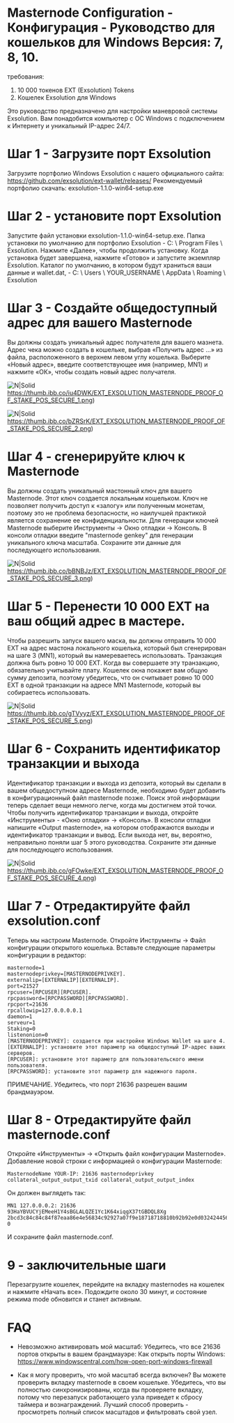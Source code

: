 # Masternode Configuration - Конфигурация - Руководство для кошельков для Windows Версия: 7, 8, 10.
требования:
1. 10 000 токенов EXT (Exsolution) Tokens
2. Кошелек Exsolution для Windows


Это руководство предназначено для настройки маневровой системы Exsolution. Вам понадобится компьютер с ОС Windows с подключением к Интернету и уникальный IP-адрес 24/7.

# Шаг 1 - Загрузите порт Exsolution
Загрузите портфолио Windows Exsolution с нашего официального сайта: https://github.com/exsolution/ext-wallet/releases/
Рекомендуемый портфолио скачать: exsolution-1.1.0-win64-setup.exe

# Шаг 2 - установите порт Exsolution
Запустите файл установки exsolution-1.1.0-win64-setup.exe. Папка установки по умолчанию для портфолио Exsolution - C: \ Program Files \ Exsolution. Нажмите «Далее», чтобы продолжить установку. Когда установка будет завершена, нажмите «Готово» и запустите экземпляр Exsolution. Каталог по умолчанию, в котором будут храниться ваши данные и wallet.dat, - C: \ Users \ YOUR_USERNAME \ AppData \ Roaming \ Exsolution

# Шаг 3 - Создайте общедоступный адрес для вашего Masternode
Вы должны создать уникальный адрес получателя для вашего мазнета. Адрес чека можно создать в кошельке, выбрав «Получить адрес ...» из файла, расположенного в верхнем левом углу кошелька. Выберите «Новый адрес», введите соответствующее имя (например, MN1) и нажмите «ОК», чтобы создать новый адрес получателя.

![N|Solid](https://thumb.ibb.co/iu4DWK/EXT_EXSOLUTION_MASTERNODE_PROOF_OF_STAKE_POS_SECURE_1.png) https://thumb.ibb.co/iu4DWK/EXT_EXSOLUTION_MASTERNODE_PROOF_OF_STAKE_POS_SECURE_1.png)

![N|Solid](https://thumb.ibb.co/bZRSrK/EXT_EXSOLUTION_MASTERNODE_PROOF_OF_STAKE_POS_SECURE_2.png) https://thumb.ibb.co/bZRSrK/EXT_EXSOLUTION_MASTERNODE_PROOF_OF_STAKE_POS_SECURE_2.png)


# Шаг 4 - сгенерируйте ключ к Masternode
Вы должны создать уникальный мастонный ключ для вашего Masternode. Этот ключ создается локальным кошельком. Ключ не позволяет получить доступ к «залогу» или полученным монетам, поэтому это не проблема безопасности, но наилучшей практикой является сохранение ее конфиденциальности.
Для генерации ключей Masternode выберите Инструменты -> Окно отладки -> Консоль.
В консоли отладки введите "masternode genkey" для генерации уникального ключа масштаба. Сохраните эти данные для последующего использования.

![N|Solid](https://thumb.ibb.co/bBNBJz/EXT_EXSOLUTION_MASTERNODE_PROOF_OF_STAKE_POS_SECURE_3.png) https://thumb.ibb.co/bBNBJz/EXT_EXSOLUTION_MASTERNODE_PROOF_OF_STAKE_POS_SECURE_3.png)

# Шаг 5 - Перенести 10 000 EXT на ваш общий адрес в мастере.
Чтобы разрешить запуск вашего маска, вы должны отправить 10 000 EXT на адрес мастона локального кошелька, который был сгенерирован на шаге 3 (MN1), который вы намереваетесь использовать. Транзакция должна быть ровно 10 000 EXT. Когда вы совершаете эту транзакцию, обязательно учитывайте плату. Кошелек окна покажет вам общую сумму депозита, поэтому убедитесь, что он считывает ровно 10 000 EXT в одной транзакции на адресе MN1 Masternode, который вы собираетесь использовать.
 
 ![N|Solid](https://thumb.ibb.co/gTVyyz/EXT_EXSOLUTION_MASTERNODE_PROOF_OF_STAKE_POS_SECURE_5.png) https://thumb.ibb.co/gTVyyz/EXT_EXSOLUTION_MASTERNODE_PROOF_OF_STAKE_POS_SECURE_5.png)
 
# Шаг 6 - Сохранить идентификатор транзакции и выхода
Идентификатор транзакции и выхода из депозита, который вы сделали в вашем общедоступном адресе Masternode, необходимо будет добавить в конфигурационный файл masternode позже. Поиск этой информации теперь сделает вещи немного легче, когда мы достигнем этой точки. Чтобы получить идентификатор транзакции и выхода, откройте «Инструменты» - «Окно отладки» -> «Консоль». В консоли отладки напишите «Output masternode», на котором отображаются выходы и идентификатор транзакции и вывод. Если выхода нет, вы, вероятно, неправильно поняли шаг 5 этого руководства. Сохраните эти данные для последующего использования.
 
 ![N|Solid](https://thumb.ibb.co/gFOwke/EXT_EXSOLUTION_MASTERNODE_PROOF_OF_STAKE_POS_SECURE_.png) https://thumb.ibb.co/gFOwke/EXT_EXSOLUTION_MASTERNODE_PROOF_OF_STAKE_POS_SECURE_4.png)
# Шаг 7 - Отредактируйте файл exsolution.conf
Теперь мы настроим Masternode. Откройте Инструменты -> Файл конфигурации открытого кошелька.
Вставьте следующие параметры конфигурации в редактор:
```
masternode=1 
masternodeprivkey=[MASTERNODEPRIVKEY].
externalip=[EXTERNALIP][EXTERNALIP].
port=21527
rpcuser=[RPCUSER][RPCUSER]. 
rpcpassword=[RPCPASSWORD][RPCPASSWORD].  
rpcport=21636
rpcallowip=127.0.0.0.0.1  
daemon=1  
serveur=1  
Staking=0  
listenonion=0
[MASTERNODEPRIVKEY]: создается при настройке Windows Wallet на шаге 4.
[EXTERNALIP]: установите этот параметр на общедоступный IP-адрес ваших серверов.
[RPCUSER]: установите этот параметр для пользовательского имени пользователя.
[RPCPASSWORD]: установите этот параметр для надежного пароля.
```

ПРИМЕЧАНИЕ. Убедитесь, что порт 21636 разрешен вашим брандмауэром.

# Шаг 8 - Отредактируйте файл masternode.conf
Откройте «Инструменты» -> «Открыть файл конфигурации Masternode».
Добавление новой строки с информацией о конфигурации Masternode:
```
MasternodeName YOUR-IP: 21636 masternodeprivkey collateral_output_output_txid collateral_output_output_index
```
Он должен выглядеть так:
```
MN1 127.0.0.0.2: 21636 93HaYBVUCYjEMeeH1Y4sBGLALQZE1Yc1K64xiqgX37tGBDQL8Xg 2bcd3c84c84c84f87eaa86e4e56834c92927a07f9e18718718810b92b92e0d032424456a67a67c 0
```
И сохраните файл masternode.conf.

# 9 - заключительные шаги
Перезагрузите кошелек, перейдите на вкладку masternodes на кошелек и нажмите «Начать все». Подождите около 30 минут, и состояние режима mode обновится и станет активным.


# FAQ
- Невозможно активировать мой масштаб:
Убедитесь, что все 21636 портов открыты в вашем брандмауэре:
Как открыть порты Windows: https://www.windowscentral.com/how-open-port-windows-firewall

- Как я могу проверить, что мой масштаб всегда включен?
Вы можете проверить вкладку masternode в своем кошельке.
Убедитесь, что вы полностью синхронизированы, когда вы проверяете вкладку, потому что перезапуск работающего узла приведет к сбросу таймера и вознаграждений.
Лучший способ проверить - просмотреть полный список масштадов и фильтровать свой узел.


